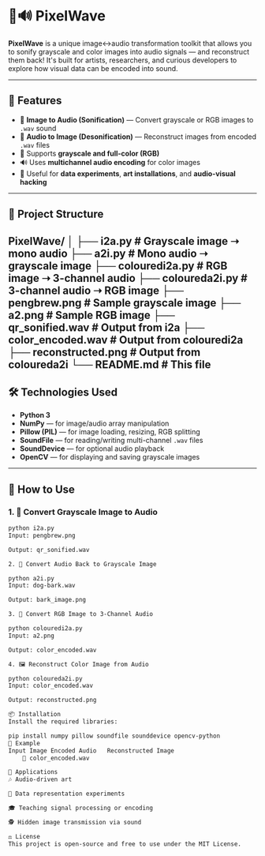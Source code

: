 # 🎨🔊 PixelWave

**PixelWave** is a unique image↔audio transformation toolkit that allows you to sonify grayscale and color images into audio signals — and reconstruct them back! It's built for artists, researchers, and curious developers to explore how visual data can be encoded into sound.

---

## 🌟 Features

- 🔄 **Image to Audio (Sonification)** — Convert grayscale or RGB images to `.wav` sound
- 🔁 **Audio to Image (Desonification)** — Reconstruct images from encoded `.wav` files
- 🎨 Supports **grayscale and full-color (RGB)**
- 🔊 Uses **multichannel audio encoding** for color images
- 🧪 Useful for **data experiments**, **art installations**, and **audio-visual hacking**

---

## 📂 Project Structure

PixelWave/
│
├── i2a.py # Grayscale image ➝ mono audio
├── a2i.py # Mono audio ➝ grayscale image
├── colouredi2a.py # RGB image ➝ 3-channel audio
├── coloureda2i.py # 3-channel audio ➝ RGB image
├── pengbrew.png # Sample grayscale image
├── a2.png # Sample RGB image
├── qr_sonified.wav # Output from i2a
├── color_encoded.wav # Output from colouredi2a
├── reconstructed.png # Output from coloureda2i
└── README.md # This file
---

## 🛠️ Technologies Used

- **Python 3**
- **NumPy** — for image/audio array manipulation
- **Pillow (PIL)** — for image loading, resizing, RGB splitting
- **SoundFile** — for reading/writing multi-channel `.wav` files
- **SoundDevice** — for optional audio playback
- **OpenCV** — for displaying and saving grayscale images

---

## 🚀 How to Use

### 1. 🔄 Convert Grayscale Image to Audio

```bash
python i2a.py
Input: pengbrew.png

Output: qr_sonified.wav

2. 🔁 Convert Audio Back to Grayscale Image

python a2i.py
Input: dog-bark.wav

Output: bark_image.png

3. 🎨 Convert RGB Image to 3-Channel Audio

python colouredi2a.py
Input: a2.png

Output: color_encoded.wav

4. 🖼️ Reconstruct Color Image from Audio

python coloureda2i.py
Input: color_encoded.wav

Output: reconstructed.png

📦 Installation
Install the required libraries:

pip install numpy pillow soundfile sounddevice opencv-python
📸 Example
Input Image	Encoded Audio	Reconstructed Image
	🎵 color_encoded.wav	

🧠 Applications
🎶 Audio-driven art

🧪 Data representation experiments

🎓 Teaching signal processing or encoding

🕵️ Hidden image transmission via sound

⚖️ License
This project is open-source and free to use under the MIT License.
